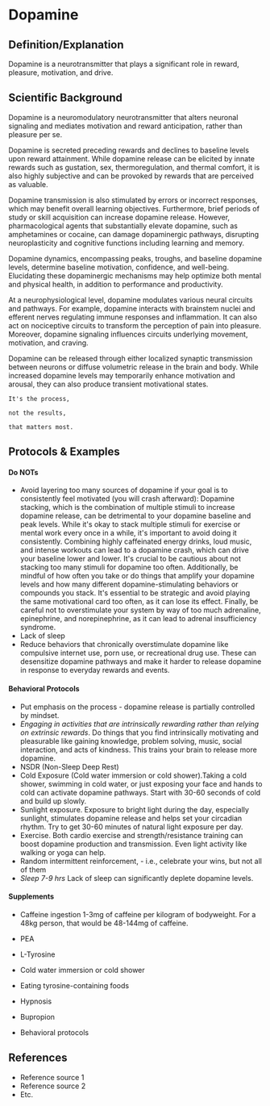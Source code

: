 # Dopamine

## Definition/Explanation
Dopamine is a neurotransmitter that plays a significant role in reward, pleasure, motivation, and drive.


## Scientific Background
Dopamine is a neuromodulatory neurotransmitter that alters neuronal signaling and mediates motivation and reward anticipation, rather than pleasure per se. 

Dopamine is secreted preceding rewards and declines to baseline levels upon reward attainment. While dopamine release can be elicited by innate rewards such as gustation, sex, thermoregulation, and thermal comfort, it is also highly subjective and can be provoked by rewards that are perceived as valuable. 

Dopamine transmission is also stimulated by errors or incorrect responses, which may benefit overall learning objectives. Furthermore, brief periods of study or skill acquisition can increase dopamine release. However, pharmacological agents that substantially elevate dopamine, such as amphetamines or cocaine, can damage dopaminergic pathways, disrupting neuroplasticity and cognitive functions including learning and memory.  

Dopamine dynamics, encompassing peaks, troughs, and baseline dopamine levels, determine baseline motivation, confidence, and well-being. Elucidating these dopaminergic mechanisms may help optimize both mental and physical health, in addition to performance and productivity.

At a neurophysiological level, dopamine modulates various neural circuits and pathways. For example, dopamine interacts with brainstem nuclei and efferent nerves regulating immune responses and inflammation. It can also act on nociceptive circuits to transform the perception of pain into pleasure. Moreover, dopamine signaling influences circuits underlying movement, motivation, and craving. 

Dopamine can be released through either localized synaptic transmission between neurons or diffuse volumetric release in the brain and body. While increased dopamine levels may temporarily enhance motivation and arousal, they can also produce transient motivational states. 

```
It's the process,

not the results,

that matters most.
```

## Protocols & Examples

#### Do NOTs
- Avoid layering too many sources of dopamine if your goal is to consistently feel motivated (you will crash afterward):
Dopamine stacking, which is the combination of multiple stimuli to increase dopamine release, can be detrimental to your dopamine baseline and peak levels. While it's okay to stack multiple stimuli for exercise or mental work every once in a while, it's important to avoid doing it consistently. Combining highly caffeinated energy drinks, loud music, and intense workouts can lead to a dopamine crash, which can drive your baseline lower and lower. It's crucial to be cautious about not stacking too many stimuli for dopamine too often. Additionally, be mindful of how often you take or do things that amplify your dopamine levels and how many different dopamine-stimulating behaviors or compounds you stack. It's essential to be strategic and avoid playing the same motivational card too often, as it can lose its effect. Finally, be careful not to overstimulate your system by way of too much adrenaline, epinephrine, and norepinephrine, as it can lead to adrenal insufficiency syndrome.
- Lack of sleep
- Reduce behaviors that chronically overstimulate dopamine like compulsive internet use, porn use, or recreational drug use. These can desensitize dopamine pathways and make it harder to release dopamine in response to everyday rewards and events. 

#### Behavioral Protocols
- Put emphasis on the process - dopamine release is partially controlled by mindset.
- *Engaging in activities that are intrinsically rewarding rather than relying on extrinsic rewards*. Do things that you find intrinsically motivating and pleasurable like gaining knowledge, problem solving, music, social interaction, and acts of kindness. This trains your brain to release more dopamine.
- NSDR (Non-Sleep Deep Rest)
- Cold Exposure (Cold water immersion or cold shower).Taking a cold shower, swimming in cold water, or just exposing your face and hands to cold can activate dopamine pathways. Start with 30-60 seconds of cold and build up slowly.
- Sunlight exposure. Exposure to bright light during the day, especially sunlight, stimulates dopamine release and helps set your circadian rhythm. Try to get 30-60 minutes of natural light exposure per day.
- Exercise. Both cardio exercise and strength/resistance training can boost dopamine production and transmission. Even light activity like walking or yoga can help.
- Random intermittent reinforcement, - i.e., celebrate your wins, but not all of them
- *Sleep 7-9 hrs* Lack of sleep can significantly deplete dopamine levels.

#### Supplements
- Caffeine ingestion
1-3mg of caffeine per kilogram of bodyweight. For a 48kg person, that would be 48-144mg of caffeine. 

- PEA
- L-Tyrosine
- Cold water immersion or cold shower
- Eating tyrosine-containing foods
- Hypnosis
- Bupropion
- Behavioral protocols



## References
- Reference source 1
- Reference source 2
- Etc.

